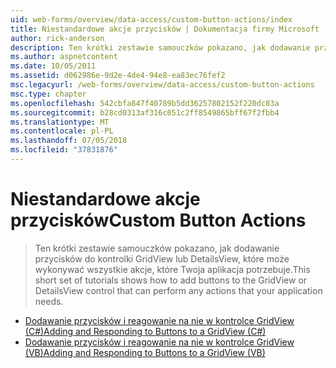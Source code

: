 ```yaml
---
uid: web-forms/overview/data-access/custom-button-actions/index
title: Niestandardowe akcje przycisków | Dokumentacja firmy Microsoft
author: rick-anderson
description: Ten krótki zestawie samouczków pokazano, jak dodawanie przycisków do kontrolki GridView lub DetailsView, które może wykonywać wszystkie akcje, które Twoja aplikacja potrzebuje.
ms.author: aspnetcontent
ms.date: 10/05/2011
ms.assetid: d062986e-9d2e-4de4-94e8-ea83ec76fef2
msc.legacyurl: /web-forms/overview/data-access/custom-button-actions
msc.type: chapter
ms.openlocfilehash: 542cbfa847f40789b5dd36257802152f220dc83a
ms.sourcegitcommit: b28cd0313af316c051c2ff8549865bff67f2fbb4
ms.translationtype: MT
ms.contentlocale: pl-PL
ms.lasthandoff: 07/05/2018
ms.locfileid: "37831876"
---
```

<a name="custom-button-actions"></a><span data-ttu-id="9fc98-103">Niestandardowe akcje przycisków</span><span class="sxs-lookup"><span data-stu-id="9fc98-103">Custom Button Actions</span></span>
====================
> <span data-ttu-id="9fc98-104">Ten krótki zestawie samouczków pokazano, jak dodawanie przycisków do kontrolki GridView lub DetailsView, które może wykonywać wszystkie akcje, które Twoja aplikacja potrzebuje.</span><span class="sxs-lookup"><span data-stu-id="9fc98-104">This short set of tutorials shows how to add buttons to the GridView or DetailsView control that can perform any actions that your application needs.</span></span>


- [<span data-ttu-id="9fc98-105">Dodawanie przycisków i reagowanie na nie w kontrolce GridView (C#)</span><span class="sxs-lookup"><span data-stu-id="9fc98-105">Adding and Responding to Buttons to a GridView (C#)</span></span>](adding-and-responding-to-buttons-to-a-gridview-cs.md)
- [<span data-ttu-id="9fc98-106">Dodawanie przycisków i reagowanie na nie w kontrolce GridView (VB)</span><span class="sxs-lookup"><span data-stu-id="9fc98-106">Adding and Responding to Buttons to a GridView (VB)</span></span>](adding-and-responding-to-buttons-to-a-gridview-vb.md)
